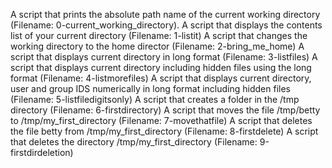 A script that prints the absolute path name of the current working directory (Filename: 0-current_working_directory).
A script that displays the contents list of your current directory (Filename: 1-listit)
A script that changes the working directory to the home director (Filename: 2-bring_me_home)
A script that displays current directory in long format (Filename: 3-listfiles)
A script that displays current directory including hidden files using the long format (Filename: 4-listmorefiles)
A script that displays current directory, user and group IDS numerically in long format including hidden files (Filename: 5-listfiledigitsonly)
A script that creates a folder in the /tmp directory (Filename: 6-firstdirectory)
A script that moves the file /tmp/betty to /tmp/my_first_directory (Filename: 7-movethatfile)
A script that deletes the file betty from /tmp/my_first_directory (Filename: 8-firstdelete)
A script that deletes the directory /tmp/my_first_directory (Filename: 9-firstdirdeletion)

